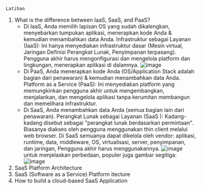 ```
Latihan
```
1. What is the difference between IaaS, SaaS, and PaaS?
     * Di IaaS, Anda memilih lapisan OS yang sudah dikalengkan, menyebarkan tumpukan aplikasi, menerapkan kode Anda & kemudian          menambahkan data Anda. Infrastruktur sebagai Layanan (IaaS): Ini hanya menyediakan infrastruktur dasar (Mesin virtual,          Jaringan Definisi Perangkat Lunak, Penyimpanan terpasang). Pengguna akhir harus mengonfigurasi dan mengelola platform dan        lingkungan, menerapkan aplikasi di dalamnya.
       ![image](https://user-images.githubusercontent.com/114986359/225198773-5635e844-202e-46df-9ae6-bd4bc29f2837.png)
     * Di PaaS, Anda menerapkan kode Anda (OS/Application Stack adalah bagian dari penawaran) & kemudian menambahkan data Anda.        Platform as a Service (PaaS): Ini menyediakan platform yang memungkinkan pengguna akhir untuk mengembangkan, menjalankan,        dan mengelola aplikasi tanpa kerumitan membangun dan memelihara infrastruktur.
     * Di SaaS, Anda menambahkan data Anda (semua bagian lain dari penawaran). Perangkat Lunak sebagai Layanan (SaaS ): Kadang-        kadang disebut sebagai "perangkat lunak berdasarkan permintaan". Biasanya diakses oleh pengguna menggunakan thin client          melalui web browser. Di SaaS semuanya dapat dikelola oleh vendor: aplikasi, runtime, data, middleware, OS, virtualisasi,        server, penyimpanan, dan jaringan, Pengguna akhir harus menggunakannya.
       ![image](https://user-images.githubusercontent.com/114986359/225199050-3a5f562d-0387-4335-bf12-65df1e1454ed.png)
       untuk menjelaskan perbedaan, populer juga gambar segitiga:
       ![image](https://user-images.githubusercontent.com/114986359/225199137-0cd3d4a5-fece-4b6f-815d-78eb16bcfa8b.png)
3. SaaS Platform Architecture
4. SaaS (Software as a Service) Platform  itecture
5. How to build a cloud-based SaaS Application
